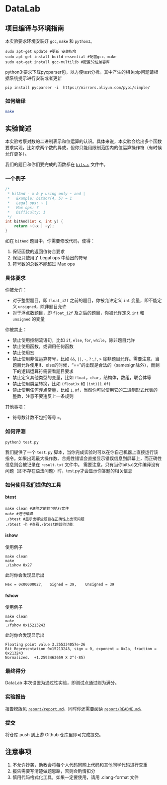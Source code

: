 # DataLab

## 项目编译与环境指南

本实验要求环境安装好 `gcc`, `make` 和 `python3`。
```
sudo apt-get update #更新 安装指令
sudo apt-get install build-essential #配置gcc、make
sudo apt-get install gcc-multilib #配置32位兼容库
```
python3:要求下载pycparser包，以方便test分析。其中产生的相关pip问题请根据系统提示进行安装或者更新
```
pip install pycparser -i  https://mirrors.aliyun.com/pypi/simple/
```

<!-- TODO: 到底要安装哪些，在哪个系统上做过测试？ -->

### 如何编译

```bash
make
```

## 实验简述

本实验考察对数的二进制表示和位运算的认识。具体来说，本实验会给出多个函数要求实现，比如求两个数的异或，但你只能用限制范围内的位运算操作符（有时候允许更多）。

我们的题目和你们要完成的函数都在 [`bits.c`](./bits.c) 文件中。

### 一个例子

```c
/* 
 * bitAnd - x & y using only ~ and |
 *   Example: bitXor(4, 5) = 1
 *   Legal ops: ~ |
 *   Max ops: 7
 *   Difficulty: 1
 */
int bitAnd(int x, int y) {
    return ~(~x | ~y);
}
```

如在 `bitAnd` 题目中，你需要修改代码，使得：

1. 保证函数的返回值符合要求
2. 保证只使用了 Legal ops 中给出的符号
3. 符号数的总数不能超过 Max ops

### 具体要求

你被允许：

- 对于整型题目，即 `float_i2f` 之前的题目，你被允许定义 `int` 变量，即不能定义 `unsigned`，除非题目允许
- 对于浮点数题目，即 `float_i2f` 及之后的题目，你被允许定义 `int` 和 `unsigned` 的变量

你被禁止：

- 禁止使用控制流语句，比如 `if`, `else`, `for`, `while`，除非题目允许
- 禁止使用函数，或调用任何函数
- 禁止使用宏
- 禁止使用非位运算符号，比如 `&&`, `||`, `-`, `?:`,`!`, `>` 除非题目允许。需要注意，当题目允许使用if、else的时候，“==”的出现是合法的（samesign除外），而剩下的逻辑运算符需要看题目要求
- 禁止定义其他类型的变量，比如 `float`，`char`，结构体，数组，联合体等
- 禁止使用类型转换，比如 `(float)x` 和 `(int)(1.0f)`
- 禁止使用任何浮点常量，比如 `1.0f`，当然你可以使用它的二进制形式代表的整数，注意不要违反上一条规则

<!-- TODO: 允许创建 unsigned 的变量吗，你考虑了吗，原 lab 里是禁止的 -->

其他事项：

- 符号数计数不包括等号 `=`。

### 如何评测

```
python3 test.py
```

我们提供了一个 `test.py` 脚本，当你完成实验时可以在你自己机器上直接运行该指令。如果出现最大操作数、合规性错误会直接显示错误信息到屏幕上，而正确性信息则会被记录在 `result.txt` 文件中。
需要注意，只有当你bits.c文件编译没有问题（即不存在语法问题）时，test.py才会显示你答题的相关信息


### 如何使用我们提供的工具

#### btest

<!-- TODO: -->
```
make clean #清除之前的可执行文件
make #进行编译
./btest #显示出哪些题目在正确性上出现问题
./btest -h #查看./btest的其他功能
```

#### ishow
使用例子
<!-- TODO: -->
```
make clean
make
./ishow 0x27
```
此时你会发现显示出
```
Hex = 0x00000027,	Signed = 39,	Unsigned = 39
```
#### fshow
使用例子
<!-- TODO: -->
```
make clean
make
./fshow 0x15213243
```
此时你会发现显示出
```
Floating point value 3.255334057e-26
Bit Representation 0x15213243, sign = 0, exponent = 0x2a, fraction = 0x213243
Normalized.  +1.2593463659 X 2^(-85)
```

### 最终得分

DataLab 本次设置为通过性实验，即测试点通过则为满分。

### 实验报告

报告模版见 [`report/report.md`](report/report.md)，同时你还需要阅读 [`report/README.md`](report/README.md)。

### 提交

将仓库 push 到上游 Github 仓库里即可完成提交。

## 注意事项

1. 不允许抄袭，助教会将每个人代码同网上代码和其他同学代码进行查重
2. 报告需要写清楚做题思路，否则会酌情扣分
3. 慎用代码格式化工具，如果一定要使用，请用 .clang-format 文件

<!-- TODO: 我们统一一下代码格式化的格式，用 .clang-format 里的，如果你不知道怎么用，你就把自动格式化关了 -->
